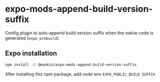 # expo-mods-append-build-version-suffix

Config plugin to auto-append build version suffix when the native code is generated (`expo prebuild`).

## Expo installation

```bash
npm install -D @mankin/expo-mods-append-build-version-suffix
```

After installing this npm package, add node env `EXPO_PUBLIC_BUILD_SUFFIX`
